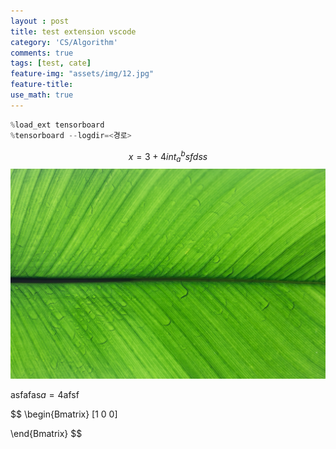 ```yaml
---
layout : post
title: test extension vscode
category: 'CS/Algorithm'
comments: true
tags: [test, cate]
feature-img: "assets/img/12.jpg"
feature-title: 
use_math: true
---
```




```python
%load_ext tensorboard
%tensorboard --logdir=<경로>
```


$$
x = 3 + 4
int_a^b{sfdss}
$$
![](../_site/assets/img/17.jpg)

asfafas$a = 4$afsf

$$ \begin{Bmatrix} [1 0 0]
    
\end{Bmatrix}
$$



